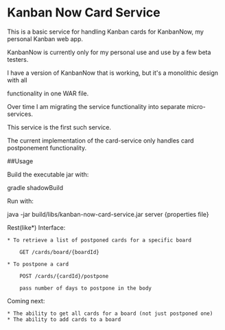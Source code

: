 # Kanban Now Card Service


This is a basic service for handling Kanban cards for KanbanNow, my personal Kanban web app.

KanbanNow is currently only for my personal use and use by a few beta testers.

I have a version of KanbanNow that is working, but it's a monolithic design with all

functionality in one WAR file.


Over time I am migrating the service functionality into separate micro-services.

This service is the first such service.


The current implementation of the card-service only handles card postponement functionality.


##Usage

Build the executable jar with:

gradle shadowBuild

Run with:

java -jar build/libs/kanban-now-card-service.jar server {properties file}



Rest(like*) Interface:

    * To retrieve a list of postponed cards for a specific board

        GET /cards/board/{boardId}

    * To postpone a card

        POST /cards/{cardId}/postpone

        pass number of days to postpone in the body


Coming next:

    * The ability to get all cards for a board (not just postponed one)
    * The ability to add cards to a board




